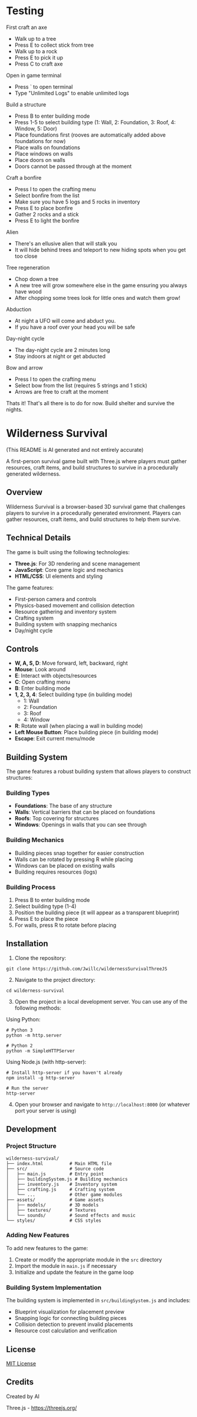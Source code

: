 # Testing

First craft an axe
- Walk up to a tree
- Press E to collect stick from tree
- Walk up to a rock
- Press E to pick it up
- Press C to craft axe

Open in game terminal
- Press ` to open terminal
- Type "Unlimited Logs" to enable unlimited logs

Build a structure
- Press B to enter building mode
- Press 1-5 to select building type (1: Wall, 2: Foundation, 3: Roof, 4: Window, 5: Door)
- Place foundations first (rooves are automatically added above foundations for now)
- Place walls on foundations
- Place windows on walls
- Place doors on walls
- Doors cannot be passed through at the moment

Craft a bonfire
- Press I to open the crafting menu
- Select bonfire from the list
- Make sure you have 5 logs and 5 rocks in inventory
- Press E to place bonfire
- Gather 2 rocks and a stick
- Press E to light the bonfire

Alien
- There's an ellusive alien that will stalk you
- It will hide behind trees and teleport to new hiding spots when you get too close

Tree regeneration
- Chop down a tree
- A new tree will grow somewhere else in the game ensuring you always have wood
- After chopping some trees look for little ones and watch them grow!

Abduction
- At night a UFO will come and abduct you.
- If you have a roof over your head you will be safe

Day-night cycle
- The day-night cycle are 2 minutes long
- Stay indoors at night or get abducted

Bow and arrow
- Press I to open the crafting menu
- Select bow from the list (requires 5 strings and 1 stick)
- Arrows are free to craft at the moment

Thats it! That's all there is to do for now. Build shelter and survive the nights.

# Wilderness Survival

(This README is AI generated and not entirely accurate)

A first-person survival game built with Three.js where players must gather resources, craft items, and build structures to survive in a procedurally generated wilderness.

## Overview

Wilderness Survival is a browser-based 3D survival game that challenges players to survive in a procedurally generated environment. Players can gather resources, craft items, and build structures to help them survive.

## Technical Details

The game is built using the following technologies:

- **Three.js**: For 3D rendering and scene management
- **JavaScript**: Core game logic and mechanics
- **HTML/CSS**: UI elements and styling

The game features:
- First-person camera and controls
- Physics-based movement and collision detection
- Resource gathering and inventory system
- Crafting system
- Building system with snapping mechanics
- Day/night cycle

## Controls

- **W, A, S, D**: Move forward, left, backward, right
- **Mouse**: Look around
- **E**: Interact with objects/resources
- **C**: Open crafting menu
- **B**: Enter building mode
- **1, 2, 3, 4**: Select building type (in building mode)
  - 1: Wall
  - 2: Foundation
  - 3: Roof
  - 4: Window
- **R**: Rotate wall (when placing a wall in building mode)
- **Left Mouse Button**: Place building piece (in building mode)
- **Escape**: Exit current menu/mode

## Building System

The game features a robust building system that allows players to construct structures:

### Building Types
- **Foundations**: The base of any structure
- **Walls**: Vertical barriers that can be placed on foundations
- **Roofs**: Top covering for structures
- **Windows**: Openings in walls that you can see through

### Building Mechanics
- Building pieces snap together for easier construction
- Walls can be rotated by pressing R while placing
- Windows can be placed on existing walls
- Building requires resources (logs)

### Building Process
1. Press B to enter building mode
2. Select building type (1-4)
3. Position the building piece (it will appear as a transparent blueprint)
4. Press E to place the piece
5. For walls, press R to rotate before placing

## Installation

1. Clone the repository:
```
git clone https://github.com/Jwillc/wildernessSurvivalThreeJS
```

2. Navigate to the project directory:
```
cd wilderness-survival
```

3. Open the project in a local development server. You can use any of the following methods:

Using Python:
```
# Python 3
python -m http.server

# Python 2
python -m SimpleHTTPServer
```

Using Node.js (with http-server):
```
# Install http-server if you haven't already
npm install -g http-server

# Run the server
http-server
```

4. Open your browser and navigate to `http://localhost:8000` (or whatever port your server is using)

## Development

### Project Structure

```
wilderness-survival/
├── index.html          # Main HTML file
├── src/                # Source code
│   ├── main.js         # Entry point
│   ├── buildingSystem.js # Building mechanics
│   ├── inventory.js    # Inventory system
│   ├── crafting.js     # Crafting system
│   └── ...             # Other game modules
├── assets/             # Game assets
│   ├── models/         # 3D models
│   ├── textures/       # Textures
│   └── sounds/         # Sound effects and music
└── styles/             # CSS styles
```

### Adding New Features

To add new features to the game:

1. Create or modify the appropriate module in the `src` directory
2. Import the module in `main.js` if necessary
3. Initialize and update the feature in the game loop

### Building System Implementation

The building system is implemented in `src/buildingSystem.js` and includes:

- Blueprint visualization for placement preview
- Snapping logic for connecting building pieces
- Collision detection to prevent invalid placements
- Resource cost calculation and verification

## License

[MIT License](LICENSE)

## Credits

Created by AI

Three.js - https://threejs.org/
